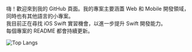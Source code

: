 嗨！歡迎來到我的 GitHub 頁面。我的專案主要涵蓋 Web 和 Mobile 開發領域，同時也有其他語言的小專案。  
我目前正在尋找 iOS Swift 實習機會，以進一步提升 Swift 開發能力。  
每個專案的 README 都會持續更新。

![Top Langs](https://github-readme-stats.vercel.app/api/top-langs/?username=yuxnzs&hide=html,css,scss&langs_count=10&layout=compact)
